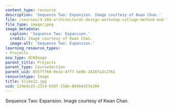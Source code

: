 ```yaml
---
content_type: resource
description: 'Sequence Two: Expansion. Image courtesy of Kwan Chan.'
file: /courses/4-184-architectural-design-workshop-collage-method-and-form-spring-2004/124e9c25231465df150e084b6423e104_Slide12.jpg
file_type: image/jpeg
image_metadata:
  caption: 'Sequence Two: Expansion.'
  credit: Image courtesy of Kwan Chan.
  image-alt: 'Sequence Two: Expansion.'
learning_resource_types:
- Projects
ocw_type: OCWImage
parent_title: Projects
parent_type: CourseSection
parent_uid: 855ff769-9e1e-4ff7-5e9b-2416fa3c27b1
resourcetype: Image
title: Slide12.jpg
uid: 124e9c25-2314-65df-150e-084b6423e104
---
```

Sequence Two: Expansion. Image courtesy of Kwan Chan.

